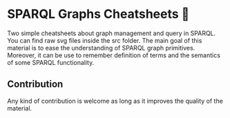 # SPARQL Graphs Cheatsheets 📎

Two simple cheatsheets about graph management and query in SPARQL. You can find raw svg files inside the src folder.
The main goal of this material is to ease the understanding of SPARQL graph primitives. Moreover, it can be use to 
remember definition of terms and the semantics of some SPARQL functionality. 

## Contribution
Any kind of contribution is welcome as long as it improves the quality of the material.
